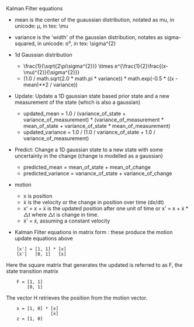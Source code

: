 
Kalman Filter equations

- mean is the center of the guaussian distribution, notated as mu, in unicode: μ, in tex: \mu
- variance is the 'width' of the gaussian distribution, notates as sigma-squared, in unicode: σ², in tex: \sigma^{2}

- 1d Gaussian distribution
	- \frac{1}{\sqrt{2\pi\sigma^{2}}} \times e^{\frac{1}{2}\frac{(x-\mu)^{2}}{\sigma^{2}}}
	- (1.0 / math.sqrt(2.0 * math.pi * variance)) * math.exp(-0.5 * ((x - mean)**2 / variance))
	
- Update: Update a 1D gaussian state based prior state and a new measurement of the state (which is also a gaussian)
	- updated_mean = 1.0 / (variance_of_state + variance_of_measurement) * (variance_of_measurement * mean_of_state + variance_of_state * mean_of_measurement)
	- updated_variance = 1.0 / (1.0 / variance_of_state + 1.0 / variance_of_measurement)

- Predict: Change a 1D gaussian state to a new state with some uncertainty in the change (change is modelled as a gaussian)
	- predicted_mean = mean_of_state + mean_of_change
	- predicted_variance =  variance_of_state + variance_of_change
	
- motion
	- x is position
	- ẋ is the velocity or the change in position over time (dx/dt)
	- x' = x + ẋ is the updated position after one unit of time or x' = x + ẋ * △t where △t is change in time.
	- ẋ' = ẋ, assuming a constant velocity
	
- Kalman Filter equations in matrix form : these produce the motion update equations above
```
    [x'] = [1, 1] * [x]
    [ẋ']   [0, 1]   [ẋ]
```

Here the square matrix that generates the updated is referred to as F, the state transition matrix 
```
    F = [1, 1]
        [0, 1]
```
   
The vector H retrieves the position from the motion vector.
```
    x = [1, 0] * [x]
                 [ẋ]
    z = [1, 0]

```